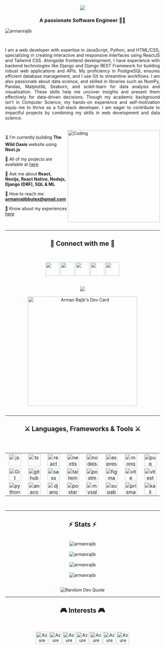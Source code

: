 <h1 align="center">
    <img src="https://readme-typing-svg.herokuapp.com/?font=Righteous&size=35&center=true&vCenter=true&width=500&height=70&duration=4000&lines=Hello,+World!+👋;+I'm+Arman+Hossain+Rajib!;" />
</h1>

<h3 align="center">A passionate Software Engineer 👨‍💻</h3>

<p align="left"> <img src="https://komarev.com/ghpvc/?username=armanrajib&label=Profile%20views&color=0e75b6&style=flat" alt="armanrajib" /> </p>

<br/>

<p align="justify">I am a web developer with expertise in JavaScript, Python, and HTML/CSS, specializing in creating interactive and responsive interfaces using ReactJS and Tailwind CSS. Alongside frontend development, I have experience with backend technologies like Django and Django REST Framework for building robust web applications and APIs. My proficiency in PostgreSQL ensures efficient database management, and I use Git to streamline workflows. I am also passionate about data science, and skilled in libraries such as NumPy, Pandas, Matplotlib, Seaborn, and scikit-learn for data analysis and visualization. These skills help me uncover insights and present them effectively for data-driven decisions. Though my academic background isn't in Computer Science, my hands-on experience and self-motivation equip me to thrive as a full-stack developer. I am eager to contribute to impactful projects by combining my skills in web development and data science.</p></br>

<img align="right" alt="Coding" width="300" src="https://mir-s3-cdn-cf.behance.net/project_modules/hd/06f21a161921919.63cd7887d0a70.gif">

⏳ I’m currently building **The Wild Oasis** website using **Next.js**

🚩 All of my projects are available at [here](https://portfolio-armanrajib.vercel.app/projects)

💬 Ask me about **React, Nextjs, React Native, Nodejs, Django (DRF), SQL & ML**

📧 How to reach me **armanrajibbutex@gmail.com**

📃 Know about my experiences [here](https://drive.google.com/file/d/138e1Yf3UEAOy8ipYPqPWhfNXrun8JoBm/view?usp=sharing)

</br>

<hr/>

<h2 align="center">📱 Connect with me 📱</h2>
<br/>
<p align="center">
<a href="https://facebook.com/ArmanHossainRajib/" target="blank"><img src="https://go-skill-icons.vercel.app/api/icons?i=facebook" height=45 withd=45 /></a>
<a href="https://linkedin.com/in/armanrajib" target="blank"><img src="https://go-skill-icons.vercel.app/api/icons?i=linkedin" height=45 withd=45 /></a>
<a href="https://twitter.com/armanXrajib" target="blank"><img src="https://go-skill-icons.vercel.app/api/icons?i=twitter" height=45 withd=45 /></a>
<a href="https://leetcode.com/u/armanrajib/" target="blank"><img src="https://go-skill-icons.vercel.app/api/icons?i=leetcode" height=45 withd=45 /></a>
<a href="https://github.com/armanrajib" target="blank"><img src="https://go-skill-icons.vercel.app/api/icons?i=github" height=45 withd=45 /></a>
</p>

<br/>

<div align="center">
<a href="https://leetcode.com/u/armanrajib/" target="blank"><img src="https://leetcard.jacoblin.cool/armanrajib?theme=radical&ext=heatmap"/></a>
</div>

<br/>

<div align="center">
<a href="https://app.daily.dev/armanrajib"><img src="https://api.daily.dev/devcards/v2/9CoTPUIDqeiCALZxi80Us.png?type=default&r=mvi" width="356" alt="Arman Rajib's Dev Card"/></a>
</div>
<br/>
 
<hr/>

<h2 align="center">⚔ Languages, Frameworks & Tools ⚔</h2>
<br/>

<table>
<div style="display: flex; align-items: flex-start; align: center">
<table align="center">
  <tr>
    <td align="center" width="96">
        <img src="https://skillicons.dev/icons?i=js" width="40" height="40" alt="js" />
    </td>
    <td align="center" width="96">
        <img src="https://skillicons.dev/icons?i=ts" width="40" height="40" alt="ts" />
    </td>
    <td align="center" width="96">
        <img src="https://skillicons.dev/icons?i=react" width="40" height="40" alt="react" />
    </td>
      <td align="center" width="96">
        <img src="https://skillicons.dev/icons?i=next" width="40" height="40" alt="nextjs" />
    </td>
    <td align="center" width="96">
        <img src="https://skillicons.dev/icons?i=nodejs" width="40" height="40" alt="nodejs" />
    </td>
    <td align="center" width="96">
        <img src="https://skillicons.dev/icons?i=express" width="40" height="40" alt="express" />
    </td>
    <td align="center" width="96">
        <img src="https://skillicons.dev/icons?i=mongo" width="40" height="40" alt="mongodb" />
    </td>
      <td align="center" width="96">
        <img src="https://skillicons.dev/icons?i=pug" width="40" height="40" alt="pug" />
    </td>
  </tr>
  <tr>    
    <td align="center" width="96"> 
        <img src="https://user-images.githubusercontent.com/25181517/192108372-f71d70ac-7ae6-4c0d-8395-51d8870c2ef0.png" width="40" height="40" alt="Git" />
    </td>
     <td align="center" width="96">
        <img src="https://skillicons.dev/icons?i=github" width="40" height="40" alt="github" />
    </td>
    <td align="center"  width="96">
        <img src="https://skillicons.dev/icons?i=sass" width="40" height="40" alt="sass" />
    </td>
    <td align="center" width="96">
        <img src="https://skillicons.dev/icons?i=tailwind" width="40" height="40" alt="tailwind" />
    </td>
    <td align="center" width="96">
        <img src="https://skillicons.dev/icons?i=postman" width="40" height="40" alt="postman" />
    </td>
    <td align="center"  width="96">
        <img src="https://skillicons.dev/icons?i=figma" width="40" height="40" alt="figma" />
    </td>
      <td align="center"  width="96">
        <img src="https://skillicons.dev/icons?i=vite" width="40" height="40" alt="vite" />
    </td>
    <td align="center"  width="96">
        <img src="https://skillicons.dev/icons?i=vitest" width="40" height="40" alt="vitest" />
    </td>
  </tr>
  <tr>     
    <td align="center" width="96">
        <img src="https://skillicons.dev/icons?i=python" width="40" height="40" alt="python" />
    </td>
    <td align="center" width="96">
        <img src="https://skillicons.dev/icons?i=anaconda" width="40" height="40" alt="anaconda" />
    </td>
    <td align="center" width="96">
        <img src="https://skillicons.dev/icons?i=django" width="40" height="40" alt="django" />
    </td>
    <td align="center" width="96">
        <img src="https://skillicons.dev/icons?i=postgres" width="40" height="40" alt="postgres" />
    </td>
    <td align="center" width="96">
        <img src="https://skillicons.dev/icons?i=mysql" width="40" height="40" alt="mysql" />
    </td>
    <td align="center" width="96">
        <img src="https://skillicons.dev/icons?i=supabase" width="40" height="40" alt="supabase" />
    </td>
    <td align="center" width="96">
        <img src="https://skillicons.dev/icons?i=prisma" width="40" height="40" alt="prisma" />
    </td>
    <td align="center" width="96">
        <img src="https://skillicons.dev/icons?i=kali" width="40" height="40" alt="kali" />
    </td>
 </tr>
</table>
</table>

<br/>

<hr/>

<h2 align="center">⚡ Stats ⚡</h2>
<br/>

<div align=center>
<img align="center" src="https://github-readme-streak-stats.herokuapp.com/?user=armanrajib&&theme=radical" alt="armanrajib" />
<br/>
    
<br/>
<img src="https://github-readme-activity-graph.vercel.app/graph?username=armanrajib&bg_color=141321&color=f8d847&line=a9fef7&point=87cbc5&area_color=a9fef7&title_color=fe428e&area=true" alt="armanrajib" />
<br/>

<br/>
<img align="center" src="https://github-readme-stats.vercel.app/api?username=armanrajib&show_icons=true&locale=en&&theme=radical" alt="armanrajib" />
<br/>

<br/>
<img align="center" src="https://github-readme-stats.vercel.app/api/top-langs?username=armanrajib&show_icons=true&locale=en&layout=compact&&theme=radical" alt="armanrajib" />
</div>
<br/>

<p align="center">
<img src="https://quotes-github-readme.vercel.app/api?type=horizontal&theme=radical" alt="Random Dev Quote" />
</p>

<hr/>
 
<h2 align="center">🎮 Interests 🎮</h2>
<br/>
<p align="center">
<img src="https://raw.githubusercontent.com/jrohitofficial/jrohitofficial/master/Man%20Technologist%20Medium-Dark%20Skin%20Tone.png" alt="Azure" width="40" height="40" />
<img src="https://github.com/jrohitofficial/jrohitofficial/blob/master/code.gif?raw=true" alt="Azure" width="40" height="40" />
<img src="https://raw.githubusercontent.com/jrohitofficial/jrohitofficial/master/Soccer%20Ball.webp" alt="Azure" width="40" height="40" />
<img src="https://github.com/jrohitofficial/jrohitofficial/blob/master/Musical%20Notes.png?raw=true" alt="Azure" width="40" height="40" />
<img src="https://raw.githubusercontent.com/jrohitofficial/jrohitofficial/master/Video%20Game.webp" alt="Azure" width="40" height="40" />
<img src="https://github.com/jrohitofficial/jrohitofficial/blob/master/book.gif?raw=true" alt="Azure" width="40" height="40" />
<img src="https://github.com/jrohitofficial/jrohitofficial/blob/master/globe.gif?raw=true" alt="Azure" width="40" height="40" />
</p>

